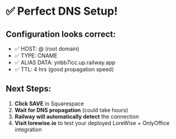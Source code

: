 # ✅ Perfect DNS Setup!

## Configuration looks correct:
- ✅ HOST: @ (root domain)
- ✅ TYPE: CNAME  
- ✅ ALIAS DATA: ynbb7icc.up.railway.app
- ✅ TTL: 4 hrs (good propagation speed)

## Next Steps:
1. **Click SAVE** in Squarespace
2. **Wait for DNS propagation** (could take hours)
3. **Railway will automatically detect** the connection
4. **Visit lorewise.io** to test your deployed LoreWise + OnlyOffice integration
